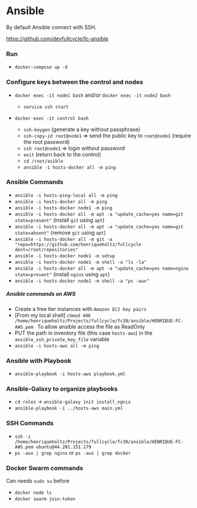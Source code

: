 # Ansible

By default Ansible connect with SSH.

https://github.com/devfullcycle/fc-ansible

### Run

- `docker-compose up -d`

### Configure keys between the control and nodes

- `docker exec -it node1 bash` and/or `docker exec -it node2 bash`

  - `service ssh start`

- `docker exec -it control bash`
  - `ssh-keygen` (generate a key without passphrase)
  - `ssh-copy-id root@node1` => send the public key to `root@node1` (require the root password)
  - `ssh root@node1` => login without password
  - `exit` (return back to the control)
  - `cd /root/asible`
  - `ansible -i hosts-docker all -m ping`

### Ansible Commands

- `ansible -i hosts-ping-local all -m ping`
- `ansible -i hosts-docker all -m ping`
- `ansible -i hosts-docker node1 -m ping`
- `ansible -i hosts-docker all -m apt -a "update_cache=yes name=git state=present"` (install `git` using `apt`)
- `ansible -i hosts-docker all -m apt -a "update_cache=yes name=git state=absent"` (remove `git` using `apt`)
- `ansible -i hosts-docker all -m git -a "repo=https://github.com/henriqueholtz/fullcycle dest=/root/repositories"`
- `ansible -i hosts-docker node1 -m setup`
- `ansible -i hosts-docker node1 -m shell -a "ls -la"`
- `ansible -i hosts-docker all -m apt -a "update_cache=yes name=nginx state=present"` (install `nginx` using `apt`)
- `ansible -i hosts-docker node1 -m shell -a "ps -aux"`

##### Ansible commands on AWS

- Create a free tier instances with `Amazon EC2 key pairs`
- [From my local shell] `chmod 400 /home/henriqueholtz/Projects/fullcycle/fc30/ansible/HENRIQUE-FC-AWS.pem ` To allow ansible access the file as ReadOnly
- PUT the path in inventory file (this case `hosts-aws`) in the `ansible_ssh_private_key_file` variable
- `ansible -i hosts-aws all -m ping`

### Ansible with Playbook

- `ansible-playbook -i hosts-aws playbook.yml`

### Ansible-Galaxy to organize playbooks

- `cd roles` -> `ansible-galaxy init install_ngnix`
- `ansible-playbook -i ../hosts-aws main.yml`

### SSH Commands

- `ssh -i /home/henriqueholtz/Projects/fullcycle/fc30/ansible/HENRIQUE-FC-AWS.pem ubuntu@44.201.151.179`
- `ps -aux | grep nginx` or `ps -aux | grep docker`

### Docker Swarm commands

Can needs `sudo su` before

- `docker node ls`
- `docker swarm join-token`
